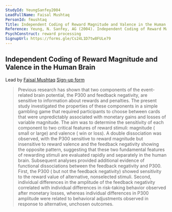 ```yaml
---
StudyId: YeungSanfey2004
LeadFullName: Faisal Mushtaq
PersonId: fmushtaq
Title: Independent Coding of Reward Magnitude and Valence in the Human Brain
Reference: Yeung, N. Sanfey, AG (2004). Independent Coding of Reward Magnitude and Valence in the Human Brain. Journal of Neuroscience, 24(28), 6258–6264. https://doi.org/10.1523/JNEUROSCI.4537-03.2004
PsychConstruct: reward processing
SignupUrl: https://forms.gle/Cs24L1D7tw8FULe79
---
```


## Independent Coding of Reward Magnitude and Valence in the Human Brain

Lead by [Faisal Mushtaq](/people/fmushtaq)
[Sign-up form](https://forms.gle/Cs24L1D7tw8FULe79)

> Previous research has shown that two components of the event-related brain potential, the P300 and feedback negativity, are sensitive to information about rewards and penalties. The present study investigated the properties of these components in a simple gambling game that required participants to choose between cards that were unpredictably associated with monetary gains and losses of variable magnitude. The aim was to determine the sensitivity of each component to two critical features of reward stimuli: magnitude ( small or large) and valence ( win or loss). A double dissociation was observed, with the P300 sensitive to reward magnitude but insensitive to reward valence and the feedback negativity showing the opposite pattern, suggesting that these two fundamental features of rewarding stimuli are evaluated rapidly and separately in the human brain. Subsequent analyses provided additional evidence of functional dissociations between the feedback negativity and P300. First, the P300 ( but not the feedback negativity) showed sensitivity to the reward value of alternative, nonselected stimuli. Second, individual differences in the amplitude of the feedback negativity correlated with individual differences in risk-taking behavior observed after monetary losses, whereas individual differences in P300 amplitude were related to behavioral adjustments observed in response to alternative, unchosen outcomes.